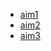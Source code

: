 - [aim1](https://abikesa.github.io/aim1/)
- [aim](https://abikesa.github.io/aim2/)[2](https://abikesa.github.io/magicbullet/)
- [aim3](https://abikesa.github.io/aim3/)
